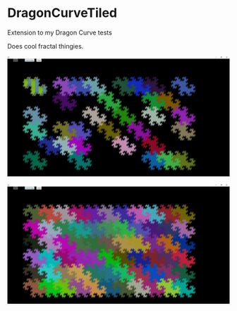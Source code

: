 # DragonCurveTiled
Extension to my Dragon Curve tests

Does cool fractal thingies.


![Fractal example](images/image01.jpg "Fractal example")


![Fractal example](images/image02.jpg "Fractal example")

